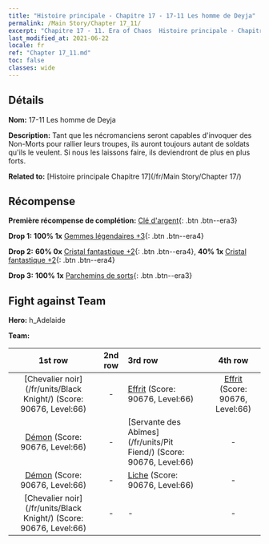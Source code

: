 ```yaml
---
title: "Histoire principale - Chapitre 17 - 17-11 Les homme de Deyja"
permalink: /Main Story/Chapter 17_11/
excerpt: "Chapitre 17 - 11. Era of Chaos  Histoire principale - Chapitre 17_11. 17-11 Les homme de Deyja"
last_modified_at: 2021-06-22
locale: fr
ref: "Chapter 17_11.md"
toc: false
classes: wide
---
```


## Détails

 **Nom:** 17-11 Les homme de Deyja

 **Description:** Tant que les nécromanciens seront capables d'invoquer des Non-Morts pour rallier leurs troupes, ils auront toujours autant de soldats qu'ils le veulent. Si nous les laissons faire, ils deviendront de plus en plus forts.

 **Related to:** [Histoire principale Chapitre 17](/fr/Main Story/Chapter 17/)

## Récompense

 **Première récompense de complétion:** [Clé d'argent](/ItemsFR/con_693/){: .btn .btn--era3}

 **Drop 1:** **100% 1x** [Gemmes légendaires +3](/ItemsFR/mat_58/){: .btn .btn--era4}

 **Drop 2:** **60% 0x** [Cristal fantastique +2](/ItemsFR/mat_52/){: .btn .btn--era4}, **40% 1x** [Cristal fantastique +2](/ItemsFR/mat_52/){: .btn .btn--era4}

 **Drop 3:** **100% 1x** [Parchemins de sorts](/ItemsFR/con_694/){: .btn .btn--era3}


## Fight against Team
 **Hero:** h_Adelaide

 **Team:**


  | 1st row | 2nd row | 3rd row | 4th row |
  |:----:|:----:|:----|:----:|
  | [Chevalier noir](/fr/units/Black Knight/) (Score: 90676, Level:66)  | - | [Effrit](/fr/units/Efreeti/) (Score: 90676, Level:66)  | [Effrit](/fr/units/Efreeti/) (Score: 90676, Level:66)  |
  | [Démon](/fr/units/Demon/) (Score: 90676, Level:66)  | - | [Servante des Abîmes](/fr/units/Pit Fiend/) (Score: 90676, Level:66)  | - |
  | [Démon](/fr/units/Demon/) (Score: 90676, Level:66)  | - | [Liche](/fr/units/Lich/) (Score: 90676, Level:66)  | - |
  | [Chevalier noir](/fr/units/Black Knight/) (Score: 90676, Level:66)  | - | - | - |


